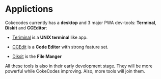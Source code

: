 # Applictions
Cokecodes currently has a **desktop** and 3 major PWA dev-tools: **Terminal**, **Diskit** and **CCEditor**:

- [Teriminal](terminal/README.md) is a **UNIX terminal** like app.

- [CCEdit](ccedit/README.md) is a **Code Editor** with strong feature set.

- [Diksit](diskit/README.md) is the **File Manger**  

All these tools is also in their early development stage. They will be more powerful while CokeCodes improving. Also, more tools will join them. 